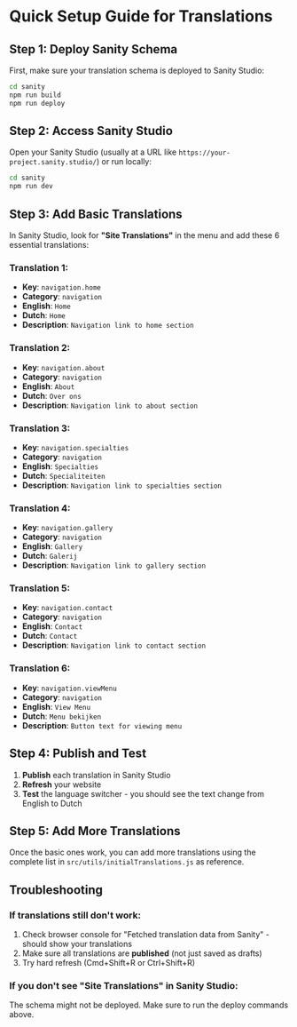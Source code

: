 # Quick Setup Guide for Translations

## Step 1: Deploy Sanity Schema
First, make sure your translation schema is deployed to Sanity Studio:

```bash
cd sanity
npm run build
npm run deploy
```

## Step 2: Access Sanity Studio
Open your Sanity Studio (usually at a URL like `https://your-project.sanity.studio/`) or run locally:

```bash
cd sanity
npm run dev
```

## Step 3: Add Basic Translations
In Sanity Studio, look for **"Site Translations"** in the menu and add these 6 essential translations:

### Translation 1:
- **Key**: `navigation.home`
- **Category**: `navigation`
- **English**: `Home`
- **Dutch**: `Home`
- **Description**: `Navigation link to home section`

### Translation 2:
- **Key**: `navigation.about`
- **Category**: `navigation`
- **English**: `About`
- **Dutch**: `Over ons`
- **Description**: `Navigation link to about section`

### Translation 3:
- **Key**: `navigation.specialties`
- **Category**: `navigation`
- **English**: `Specialties`
- **Dutch**: `Specialiteiten`
- **Description**: `Navigation link to specialties section`

### Translation 4:
- **Key**: `navigation.gallery`
- **Category**: `navigation`
- **English**: `Gallery`
- **Dutch**: `Galerij`
- **Description**: `Navigation link to gallery section`

### Translation 5:
- **Key**: `navigation.contact`
- **Category**: `navigation`
- **English**: `Contact`
- **Dutch**: `Contact`
- **Description**: `Navigation link to contact section`

### Translation 6:
- **Key**: `navigation.viewMenu`
- **Category**: `navigation`
- **English**: `View Menu`
- **Dutch**: `Menu bekijken`
- **Description**: `Button text for viewing menu`

## Step 4: Publish and Test
1. **Publish** each translation in Sanity Studio
2. **Refresh** your website
3. **Test** the language switcher - you should see the text change from English to Dutch

## Step 5: Add More Translations
Once the basic ones work, you can add more translations using the complete list in `src/utils/initialTranslations.js` as reference.

## Troubleshooting

### If translations still don't work:
1. Check browser console for "Fetched translation data from Sanity" - should show your translations
2. Make sure all translations are **published** (not just saved as drafts)
3. Try hard refresh (Cmd+Shift+R or Ctrl+Shift+R)

### If you don't see "Site Translations" in Sanity Studio:
The schema might not be deployed. Make sure to run the deploy commands above.
